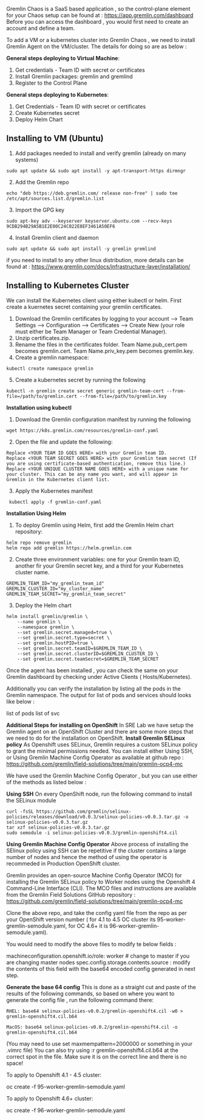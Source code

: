 Gremlin Chaos is a SaaS based application , so the control-plane element for your Chaos setup can be found at : https://app.gremlin.com/dashboard
Before you can access the dashboard , you would first need to create an account and define a team. 

To add a VM or a kubernetes cluster into Gremlin Chaos , we need to install Gremlin Agent on the VM/cluster. The details for doing so are as below :

**General steps deploying to Virtual Machine**:

 1. Get credentials - Team ID with secret or certificates
 2. Install Gremlin packages: gremlin and gremlind
 3. Register to the Control Plane

**General steps deploying to Kubernetes**:

1. Get Credentials - Team ID with secret or certificates
2. Create Kubernetes secret
3. Deploy Helm Chart

## Installing to VM (Ubuntu)

1. Add packages needed to install and verify gremlin (already on many systems)
```
sudo apt update && sudo apt install -y apt-transport-https dirmngr
```

2. Add the Gremlin repo
```
echo "deb https://deb.gremlin.com/ release non-free" | sudo tee /etc/apt/sources.list.d/gremlin.list
```

3. Import the GPG key
```
sudo apt-key adv --keyserver keyserver.ubuntu.com --recv-keys 9CDB294B29A5B1E2E00C24C022E8EF3461A50EF6
```

4. Install Gremlin client and daemon
```
sudo apt update && sudo apt install -y gremlin gremlind
```

if you need to install to any other linux distribution, more details can be found at : https://www.gremlin.com/docs/infrastructure-layer/installation/ 

## Installing to Kubernetes Cluster
We can install the Kubernetes client using either kubectl or helm. First create a kuernetes secret containing your gremlin certificates.  

1. Download the Gremlin certificates by logging to your account --> Team Settings --> Configuration --> Certificates --> Create New (your role must either be Team Manager or Team Credential Manager).
2. Unzip certificates.zip.
3. Rename the files in the certificates folder. Team Name.pub_cert.pem becomes gremlin.cert. Team Name.priv_key.pem becomes gremlin.key.
4. Create a gremlin namespace:
```
kubectl create namespace gremlin
```
5. Create a kubernetes secret by running the following
```
kubectl -n gremlin create secret generic gremlin-team-cert --from-file=/path/to/gremlin.cert --from-file=/path/to/gremlin.key
```
**Installation using kubectl**
1. Download the Gremlin configuration manifest by running the following
```
wget https://k8s.gremlin.com/resources/gremlin-conf.yaml
```
2. Open the file and update the following:
```
Replace <YOUR TEAM ID GOES HERE> with your Gremlin team ID.
Replace <YOUR TEAM SECRET GOES HERE> with your Gremlin team secret (If you are using certificate-based authentication, remove this line.)
Replace <YOUR UNIQUE CLUSTER NAME GOES HERE> with a unique name for your cluster. This can be any name you want, and will appear in Gremlin in the Kubernetes client list.
```
3. Apply the Kubernetes manifest 
 ```
  kubectl apply -f gremlin-conf.yaml
 ```
**Installation Using Helm**
1. To deploy Gremlin using Helm, first add the Gremlin Helm chart repository:
```
helm repo remove gremlin
helm repo add gremlin https://helm.gremlin.com
```
2. Create three environment variables: one for your Gremlin team ID, another fir your Gremlin secret key, and a third for your Kubernetes cluster name.
```
GREMLIN_TEAM_ID="my_gremlin_team_id"
GREMLIN_CLUSTER_ID="my_cluster_name"
GREMLIN_TEAM_SECRET="my_gremlin_team_secret"
```
3. Deploy the Helm chart
```
helm install gremlin/gremlin \
    --name gremlin \
    --namespace gremlin \
    --set gremlin.secret.managed=true \
    --set gremlin.secret.type=secret \
    --set gremlin.hostPID=true \
    --set gremlin.secret.teamID=$GREMLIN_TEAM_ID \
    --set gremlin.secret.clusterID=$GREMLIN_CLUSTER_ID \
    --set gremlin.secret.teamSecret=$GREMLIN_TEAM_SECRET
```
Once the agent has been installed , you can check the same on your Gremlin dashboard by checking under Active Clients ( Hosts/Kubernetes).

Additionally you can verify the installation by listing all the pods in the Gremlin namespace. The output for list of pods and services should looks like below : 

list of pods 
<Insert-details-here-from-cluster>
list of svc
<Insert-details-svc>
 
**Additional Steps for installing on OpenShift** 
In SRE Lab we have setup the Gremlin agent on an OpenShift Cluster and there are some more steps that we need to do for the installation on OpenShift.
**Install Gremlin SELinux policy**
As Openshift uses SELinux, Gremlin requires a custom SELinux policy to grant the minimal permissions needed. You can install either Using SSH, or Using Gremlin Machine Config Operator as available at github repo : https://github.com/gremlin/field-solutions/tree/main/gremlin-ocp4-mc 
 
We have used the Gremlin Machine Config Operator , but you can use either of the methods as listed below :

**Using SSH**
On every OpenShift node, run the following command to install the SELinux module
```
curl -fsSL https://github.com/gremlin/selinux-policies/releases/download/v0.0.3/selinux-policies-v0.0.3.tar.gz -o selinux-policies-v0.0.3.tar.gz
tar xzf selinux-policies-v0.0.3.tar.gz
sudo semodule -i selinux-policies-v0.0.3/gremlin-openshift4.cil
```
 
**Using Gremlin Machine Config Operator**
Above process of installing the SElinux policy using SSH can be repetitive if the cluster contains a large number of nodes and hence the method of using the operator is recommeded in Production OpenShift cluster. 

 Gremlin provides an open-source Machine Config Operator (MCO) for installing the Gremlin SELinux policy to Worker nodes using the Openshift 4 Command-Line Interface (CLI). The MCO files and instructions are available from the Gremlin Field Solutions GitHub repository : https://github.com/gremlin/field-solutions/tree/main/gremlin-ocp4-mc
 
Clone the above repo, and take the config yaml file from the repo as per your OpenShift version number ( for 4.1 to 4.5 OC cluster its 95-worker-gremlin-semodule.yaml, for OC 4.6+ it is 96-worker-gremlin-semodule.yaml). 
 
You would need to modify the above files to modify te below fields :

 machineconfiguration.openshift.io/role: worker # change to master if you are changing master nodes
 spec.config.storage.contents.source :  modify the contents of this field with the base64 encoded config generated in next step. 
 

**Generate the base 64 config** This is done as a straight cut and paste of the results of the following commands, so based on where you want to generate the config file , run the following command there:

``RHEL: base64 selinux-policies-v0.0.2/gremlin-openshift4.cil -w0 > gremlin-openshift4.cil.b64``

``MacOS: base64 selinux-policies-v0.0.2/gremlin-openshift4.cil -o gremlin-openshift4.cil.b64``

(You may need to use set maxmempattern=2000000 or something in your .vimrc file) You can also try using :r gremlin-openshift4.cil.b64 at the correct spot in the file. Make sure it is on the correct line and there is no space!

To apply to Openshift 4.1 - 4.5 cluster:

oc create -f 95-worker-gremlin-semodule.yaml

To apply to Openshift 4.6+ cluster:

oc create -f 96-worker-gremlin-semodule.yaml

